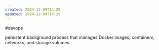 ```yaml
---
created: 2024-12-09T14:29
updated: 2024-12-09T14:29
---
```

#devops 

persistent background process that manages Docker images, containers, networks, and storage volumes.